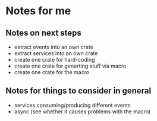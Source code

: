 # Notes for me

## Notes on next steps

- extract events into an own crate
- extract services into an own crate
- create one crate for hard-coding
- create one crate for generting stuff via macro
- create one crate for the macro

## Notes for things to consider in general

- services consuming/producing different events
- async (see whether it causes problems with the macro)